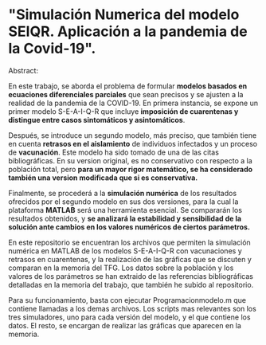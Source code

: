 # "Simulación Numerica del modelo SEIQR. Aplicación a la pandemia de la Covid-19".

Abstract:

En este trabajo, se aborda el problema de formular **modelos basados en ecuaciones diferenciales parciales** que sean precisos y se ajusten a la
realidad de la pandemia de la COVID-19. En primera instancia, se expone un primer modelo
S-E-A-I-Q-R que incluye **imposición de cuarentenas y distingue entre casos sintomáticos y asintomáticos**.


Después, se introduce un segundo modelo, más preciso, que también tiene en cuenta
**retrasos en el aislamiento** de individuos infectados y un proceso de **vacunación**. Este modelo ha sido tomado de una de las citas bibliográficas. En su version original, es no conservativo con respecto a la población total, pero **para un mayor rigor matemático, se ha considerado también una version modificada que si es conservativa.**

Finalmente, se procederá a la **simulación numérica** de los resultados ofrecidos por el
segundo modelo en sus dos versiones, para la cual la plataforma **MATLAB** será una herramienta
esencial. Se compararán los resultados obtenidos, y **se analizará la estabilidad y sensibilidad de
la solución ante cambios en los valores numéricos de ciertos parámetros.**




En este repositorio se encuentran los archivos que permiten la simulación numérica en MATLAB de los modelos S-E-A-I-Q-R con vacunaciones y retrasos en cuarentenas, y la realización de las gráficas que se discuten y comparan en la memoria del TFG. Los datos sobre la población y los valores de los parámetros se han extraido de las referencias bibliográficas detalladas en la memoria del trabajo, que también he subido al repositorio.

Para su funcionamiento, basta con ejecutar Programacionmodelo.m que contiene llamadas a los demas archivos. Los scripts mas relevantes son los tres simuladores, uno para cada versión del modelo, y el que contiene los datos. El resto, se encargan de realizar las gráficas que aparecen en la memoria.
